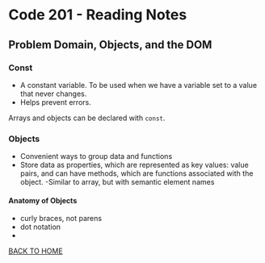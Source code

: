 # Code 201 - Reading Notes
<!-- All notes were taken from Reading assignment 6 references in Jon Duckett's book and online references-->
## Problem Domain, Objects, and the DOM
### Const
- A constant variable. To be used when we have a variable set to a value that never changes.
- Helps prevent errors.

Arrays and objects can be declared with `const`.


### Objects
- Convenient ways to group data and functions
- Store data as properties, which are represented as key values: value pairs, and can have methods, which are functions associated with the object.
-Similar to array, but with semantic element names

#### Anatomy of Objects
- curly braces, not parens
- dot notation
- 


[BACK TO HOME](../README.md)